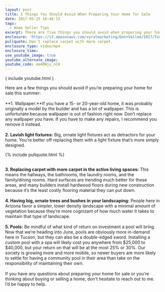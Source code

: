 ```yaml
---
layout: post
title: 5 Things You Should Avoid When Preparing Your Home for Sale
date: 2017-05-25 16:48:13
tags:
  - Home Seller Tips
excerpt: There are five things you should avoid when preparing your home for sale.
enclosure: 'https://s3.amazonaws.com/vyralmarketing/Don+Vallee/2017/Tucson+Real+Estate+Agent-+Things+Not+to+Do+When+Preparing+to+Sell+Your+Home.mp4'
pullquote: Don’t replace carpet with more carpet.
enclosure_type: video/mp4
enclosure_time:
use_youtube_image: true
youtube_alternate_image:
youtube_code: em48Wjy_nC8
---
```



{ include youtube.html }

Here are a few things you should avoid if you’re preparing your home for sale this summer:
<br>
<br>**1. Wallpaper:**If you have a 15- or 20-year-old home, it was probably originally a model by the builder and has a lot of wallpaper. This is unfortunate because wallpaper is out of fashion right now. Don’t replace any wallpaper you have. If you have to make any repairs, I recommend you remove it instead.
<br>
<br>**2. Lavish light fixtures:** Big, ornate light fixtures act as detractors for your home. You’re better off replacing them with a light fixture that’s more simply designed.

{% include pullquote.html %}

<br>**3. Replacing carpet with more carpet in the active living spaces:** This means the hallways, the bathrooms, the laundry rooms, and the family/dining rooms. Hard surfaces are trending much better for these areas, and many builders install hardwood floors during new construction because it’s the least costly flooring material they can put down.
<br>
<br>**4. Having big, ornate trees and bushes in your landscaping:** People here in Arizona favor a simpler, lower density landscape with a minimal amount of vegetation because they’re more cognizant of how much water it takes to maintain that type of landscape.
<br>
<br>**5. Pools:** Be mindful of what kind of return on investment a pool will bring. Now that we’re heading into June, pools are obviously more in-demand here in Tucson, but they can also be a double-edged sword. Installing a custom pool with a spa will likely cost you anywhere from $25,000 to $40,000, but your return on that will be at the most 25% or 30%. Our society is growing more and more mobile, so newer buyers are more likely to settle for having a community pool in their area than take on the responsibility of maintaining their own.
<br>
<br>If you have any questions about preparing your home for sale or you’re thinking about buying or selling a home, don’t hesitate to reach out to me. I’d be happy to help.
